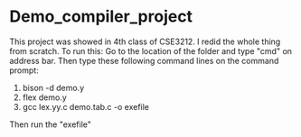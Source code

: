 # Demo_compiler_project
This project was showed in 4th class of CSE3212. I redid the whole thing from scratch.
To run this:
Go to the location of the folder and type "cmd" on address bar. Then type these following command lines on the command prompt:

1. bison -d demo.y
2. flex demo.y
3. gcc lex.yy.c demo.tab.c -o exefile

Then run the "exefile"
